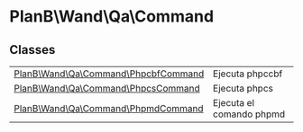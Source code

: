 
                                                                                                                                            
    
# PlanB\Wand\Qa\Command



## Classes
| | |
| --- | --- |
| [PlanB\Wand\Qa\Command\PhpcbfCommand](../../../PlanB/Wand/Qa/Command/PhpcbfCommand.md) | Ejecuta phpccbf |
| [PlanB\Wand\Qa\Command\PhpcsCommand](../../../PlanB/Wand/Qa/Command/PhpcsCommand.md) | Ejecuta phpcs |
| [PlanB\Wand\Qa\Command\PhpmdCommand](../../../PlanB/Wand/Qa/Command/PhpmdCommand.md) | Ejecuta el comando phpmd |






                                                                                                                                                                                                                                                                                                                                                                                                            
    
                                                                                                                                                                                                                                                                             
                